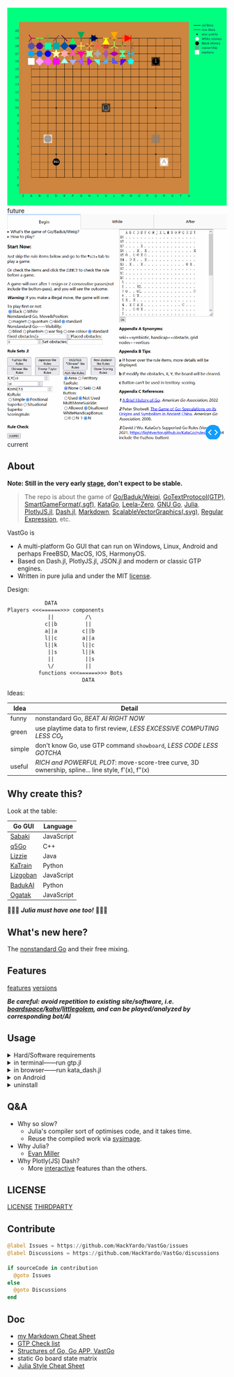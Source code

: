 ![static](./board.png)
future
![dynamic](./dynamic.gif)
current 

## About

**Note: Still in the very early [stage](./versions.md#001-just-work), don't expect to be stable.**

> The repo is about the game of [Go/Baduk/Weiqi](https://www.usgo.org/learn-play), [GoTextProtocol(GTP)](http://www.lysator.liu.se/~gunnar/gtp/), [SmartGameFormat(.sgf)](https://www.red-bean.com/sgf/), [KataGo](https://katagotraining.org/), [Leela-Zero](https://zero.sjeng.org/), [GNU Go](https://www.gnu.org/software/gnugo/), [Julia](https://julialang.org/), [PlotlyJS.jl](https://plotly.com/julia/), [Dash.jl](https://dash-julia.plotly.com/), [Markdown](https://commonmark.org/), [ScalableVectorGraphics(.svg)](https://developer.mozilla.org/en-US/docs/Web/SVG), [Regular Expression](https://ryanstutorials.net/linuxtutorial/grep.php), etc.

VastGo is
- A multi-platform Go GUI that can run on Windows, Linux, Android and perhaps FreeBSD, MacOS, IOS, HarmonyOS. 
- Based on Dash.jl, PlotlyJS.jl, JSON.jl and modern or classic GTP engines.
- Written in pure julia and under the MIT [license](#license).

Design:
```
            DATA
Players <<<======>>> components
             ||          /\
            c||b         ||
            a||a        c||b
            l||c        a||a
            l||k        l||c
             ||s        l||k
             ||          ||s
             \/          ||
          functions <<<======>>> Bots
                        DATA
```

Ideas:

Idea | Detail
--- | ---
funny | nonstandard Go, *BEAT AI RIGHT NOW*
green | use playtime data to first review, *LESS EXCESSIVE COMPUTING LESS CO₂* 
simple | don't know Go, use GTP command `showboard`, *LESS CODE LESS GOTCHA*
useful | *RICH and POWERFUL PLOT*: move-score-tree curve, 3D ownership, spline... line style, f'(x), f"(x)

## Why create this?
Look at the table:

Go GUI | Language
--- | ---
[Sabaki](https://sabaki.yichuanshen.de/) | JavaScript
[q5Go](https://github.com/bernds/q5Go) | C++
[Lizzie](https://github.com/featurecat/lizzie) | Java
[KaTrain](https://github.com/sanderland/katrain) | Python
[Lizgoban](https://github.com/kaorahi/lizgoban) | JavaScript
[BadukAI](https://aki65.github.io/) | Python
[Ogatak](https://github.com/rooklift/ogatak) | JavaScript

🚀🚀🚀 ***Julia must have one too!*** 🚀🚀🚀

## What's new here?
The [nonstandard Go](./features.md#nonstandard-go) and their free mixing.

## Features
[features](./features.md)
[versions](./versions.md)

***Be careful: avoid repetition to existing site/software, i.e. [boardspace](https://www.boardspace.net/english/index.shtml)/[kahv](https://go.kahv.io/)/[littlegolem](https://www.littlegolem.net/jsp/main/), and can be played/analyzed by corresponding bot/AI***

## Usage

<details>
	<summary>Hard/Software requirements</summary>
  
**Hardware:**
- Free HardDisk >= 2GB
- Total Memory >= 8GB

**Julia, packages and this repo:**
1. download and add [julia](https://julialang.org/) into path
2. run julia in cmd/shell/terminal and you will enter julia-REPL mode
```shell
cmd> julia 
```  
3. enter julia-pkg mode
```julia
julia> ]
```
4. install packages
```julia
(@v1.7) pkg> add Dash PlotlyJS JSON LinearAlgebra
```
5. download this repo

**KataGo, Leela-Zero, GNU Go:**
(If you don't have them yet...)
- KataGo: download its [engine](https://github.com/lightvector/KataGo/releases/) and a [network](https://katagotraining.org/networks)
- Linux(Debian/Ubuntu): 
  1. `sudo apt update -y`
  2. `sudo apt install leela-zero gnugo`
  3. download a [network](https://zero.sjeng.org/) of Leela-Zero

</details>

<details>
  <summary>in terminal——run gtp.jl</summary>

1. edit the first line of `gtp.jl` to indicate the KataGo engine, the network and the config(inside KataGo releases) 
2. run `gtp.jl`
```shell
cmd> julia gtp.jl 
```
3. wait until
```shell
GTP ready ...
```
4. type following strings to play a Go game
```shell
1 play B k10    # (id) command arguments
2 genmove W    # see GoTextProtocol for details
3 showboard
genmove B
5 play W c3
10 showboard
...
3 final_score
quit
```
</details>

<details>
  <summary>in browser——run kata_dash.jl</summary>

1. run `kata_dash.jl`
```shell
cmd> julia kata_dash.jl
```
2. wait until
```julia
[ Info: Listening on: 0.0.0.0:8050
```
3. open one(**only one**) browser and type `localhost:8050` in the address bar to play
4. type `exit` in terminal to exit the program
</details>

<details>
  <summary>on Android</summary>

Because Android phones are arm and not x86-64, you need more steps:
1. download and install [Termux](https://termux.com/)
2. install [ubuntu in termux](https://github.com/MFDGaming/ubuntu-in-termux)
3. download [julia for Generic Linux on ARM](https://julialang.org/downloads/platform/#linux_and_freebsd), **Note: instead of x86-64, use aarch64 or armv7l**

Now the same as on x86-64. **Note: there are no open KataGo ARM resource**
</details>

<details>
  <summary>uninstall</summary>
  
**uninstall julia, packages and this repo:**
- Julia does not install anything outside the directory it was cloned into. Julia can be completely uninstalled by deleting this directory. 
- Julia packages are installed in `~/.julia` by default, and can be uninstalled by deleting `~/.julia`.
- Delete this repo.

**uninstall KataGo, Leela-Zero, GNU Go:**
(If you don't use them anymore...)
- `sudo apt remove leela-zero gnugo`
- `sudo apt autoremove`
- delete KataGo's engine
- delete KataGo's and Leela-Zero's networks

</details>

## Q&A 
- Why so slow? 
  - Julia's compiler sort of optimises code, and it takes time.
  - Reuse the compiled work via [sysimage](https://julialang.github.io/PackageCompiler.jl/dev/examples/plots.html#examples-plots).
- Why Julia?
  - [Evan Miller](https://www.evanmiller.org/why-im-betting-on-julia.html) 
- Why Plotly(JS) Dash?
  - More [interactive](https://docs.juliaplots.org/latest/backends/) features than the others.

## LICENSE
[LICENSE](./LICENSE.md) 
[THIRDPARTY](./THIRDPARTY.md)

## Contribute
```julia
@label Issues = https://github.com/HackYardo/VastGo/issues
@label Discussions = https://github.com/HackYardo/VastGo/discussions

if sourceCode in contribution
  @goto Issues
else
  @goto Discussions
end
```

## Doc
- [my Markdown Cheat Sheet](./Markdown.md)
- [GTP Check list](./GTP-check-list.txt)
- [Structures of Go, Go APP, VastGo](./structure.md)
- static Go board state matrix
- [Julia Style Cheat Sheet](./JuliaStyleCheatSheet.md)
